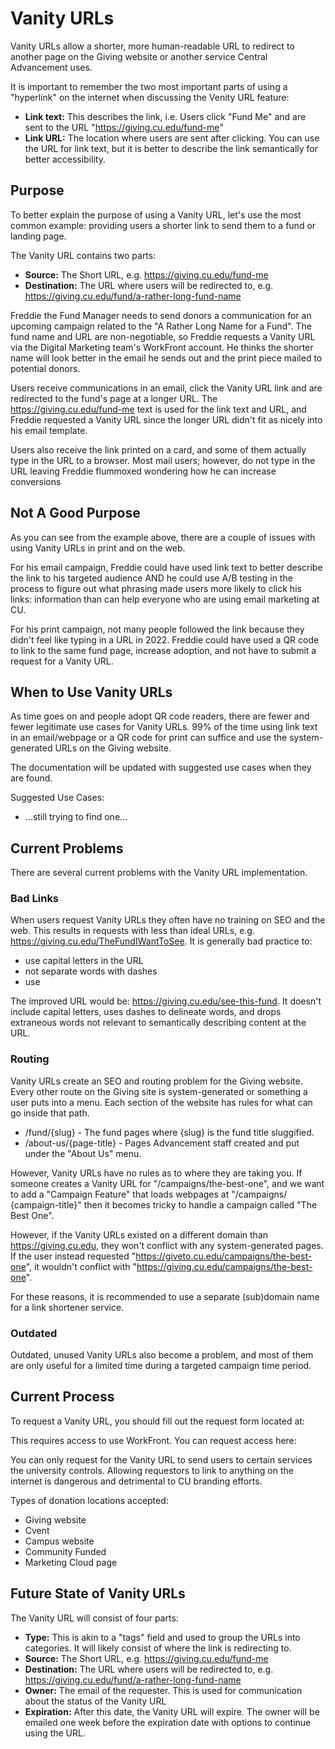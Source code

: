 # Vanity URLs

Vanity URLs allow a shorter, more human-readable URL to redirect to another page on the Giving website or another 
service Central Advancement uses.

It is important to remember the two most important parts of using a "hyperlink" on the internet when discussing the 
Venity URL feature:

- **Link text:** This describes the link, i.e. Users click "Fund Me" and are sent to the URL "https://giving.cu.edu/fund-me"
- **Link URL:** The location where users are sent after clicking. You can use the URL for link text, but it is better to
  describe the link semantically for better accessibility.

## Purpose

To better explain the purpose of using a Vanity URL, let's use the most common example: providing users a shorter 
link to send them to a fund or landing page. 

The Vanity URL contains two parts:

- **Source:** The Short URL, e.g. https://giving.cu.edu/fund-me
- **Destination:** The URL where users will be redirected to, e.g. https://giving.cu.edu/fund/a-rather-long-fund-name

Freddie the Fund Manager needs to send donors a communication for an upcoming campaign related to the "A Rather Long 
Name for a Fund". The fund name and URL are non-negotiable, so Freddie requests a Vanity URL via the Digital 
Marketing team's WorkFront account. He thinks the shorter name will look better in the email he sends out and the 
print piece mailed to potential donors.

Users receive communications in an email, click the Vanity URL link and are redirected to the fund's page at a 
longer URL. The https://giving.cu.edu/fund-me text is used for the link text and URL, and Freddie requested a Vanity 
URL since the longer URL didn't fit as nicely into his email template.

Users also receive the link printed on a card, and some of them actually type in the URL to a browser. 
Most mail users; however, do not type in the URL leaving Freddie flummoxed wondering how he can increase conversions 

## Not A Good Purpose

As you can see from the example above, there are a couple of issues with using Vanity URLs in print and on the web.

For his email campaign, Freddie could have used link text to better describe the link to his targeted audience AND 
he could use A/B testing in the process to figure out what phrasing made users more likely to click his links: 
information than can help everyone who are using email marketing at CU.

For his print campaign, not many people followed the link because they didn't feel like typing in a URL in 2022. 
Freddie could have used a QR code to link to the same fund page, increase adoption, and not have to submit a request 
for a Vanity URL.

## When to Use Vanity URLs

As time goes on and people adopt QR code readers, there are fewer and fewer legitimate use cases for Vanity URLs. 
99% of the time using link text in an email/webpage or a QR code for print can suffice and use the system-generated 
URLs on the Giving website.

The documentation will be updated with suggested use cases when they are found.

Suggested Use Cases:
- ...still trying to find one...

## Current Problems

There are several current problems with the Vanity URL implementation.

### Bad Links

When users request Vanity URLs they often have no training on SEO and the web. This results in requests with less 
than ideal URLs, e.g. https://giving.cu.edu/TheFundIWantToSee. It is generally bad practice to:

- use capital letters in the URL
- not separate words with dashes
- use 

The improved URL would be: https://giving.cu.edu/see-this-fund. It doesn't include capital letters, uses dashes to 
delineate words, and drops extraneous words not relevant to semantically describing content at the URL.

### Routing 

Vanity URLs create an SEO and routing problem for the Giving website. Every other route on the Giving site is 
system-generated or something a user puts into a menu. Each section of the website has rules for what can go inside 
that path.

- /fund/{slug} - The fund pages where {slug} is the fund title sluggified.
- /about-us/{page-title} - Pages Advancement staff created and put under the "About Us" menu.

However, Vanity URLs have no rules as to where they are taking you. If someone creates a Vanity URL for 
"/campaigns/the-best-one", and we want to add a "Campaign Feature" that loads webpages at "/campaigns/
{campaign-title}" then it becomes tricky to handle a campaign called "The Best One".

However, if the Vanity URLs existed on a different domain than https://giving.cu.edu, they won't conflict with any 
system-generated pages. If the user instead requested "https://giveto.cu.edu/campaigns/the-best-one", it wouldn't 
conflict with "https://giving.cu.edu/campaigns/the-best-one".

For these reasons, it is recommended to use a separate (sub)domain name for a link shortener service. 

### Outdated 

Outdated, unused Vanity URLs also become a problem, and most of them are only useful for a limited time during a 
targeted campaign time period.

## Current Process

To request a Vanity URL, you should fill out the request form located at:

This requires access to use WorkFront. You can request access here:

You can only request for the Vanity URL to send users to certain services the university controls. Allowing 
requestors to link to anything on the internet is dangerous and detrimental to CU branding efforts. 

Types of donation locations accepted:

- Giving website
- Cvent
- Campus website
- Community Funded
- Marketing Cloud page

## Future State of Vanity URLs

The Vanity URL will consist of four parts:

- **Type:** This is akin to a "tags" field and used to group the URLs into categories. It will likely consist of where 
  the link is redirecting to.
- **Source:** The Short URL, e.g. https://giving.cu.edu/fund-me
- **Destination:** The URL where users will be redirected to, e.g. https://giving.cu.edu/fund/a-rather-long-fund-name
- **Owner:** The email of the requester. This is used for communication about the status of the Vanity URL
- **Expiration:** After this date, the Vanity URL will expire. The owner will be emailed one week before the 
  expiration date with options to continue using the URL.



